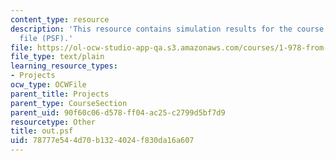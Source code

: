 ```yaml
---
content_type: resource
description: 'This resource contains simulation results for the course projects: Structure
  file (PSF).'
file: https://ol-ocw-studio-app-qa.s3.amazonaws.com/courses/1-978-from-nano-to-macro-introduction-to-atomistic-modeling-techniques-january-iap-2007/78777e544d70b1324024f830da16a607_out.psf
file_type: text/plain
learning_resource_types:
- Projects
ocw_type: OCWFile
parent_title: Projects
parent_type: CourseSection
parent_uid: 90f60c06-d578-ff04-ac25-c2799d5bf7d9
resourcetype: Other
title: out.psf
uid: 78777e54-4d70-b132-4024-f830da16a607
---
```

